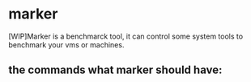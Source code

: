 # marker
[WIP]Marker is a benchmarck tool, it can control some system tools to benchmark your vms or machines.

## the commands what marker should have:
